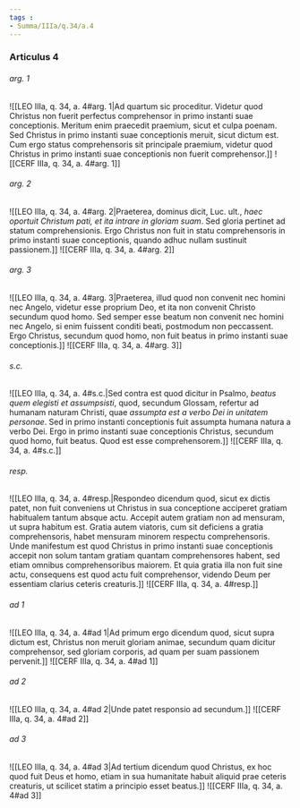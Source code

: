 ```yaml
---
tags : 
- Summa/IIIa/q.34/a.4
---
```


### Articulus 4

###### arg. 1
![[LEO IIIa, q. 34, a. 4#arg. 1|Ad quartum sic proceditur. Videtur quod Christus non fuerit perfectus comprehensor in primo instanti suae conceptionis. Meritum enim praecedit praemium, sicut et culpa poenam. Sed Christus in primo instanti suae conceptionis meruit, sicut dictum est. Cum ergo status comprehensoris sit principale praemium, videtur quod Christus in primo instanti suae conceptionis non fuerit comprehensor.]]
![[CERF IIIa, q. 34, a. 4#arg. 1]]

###### arg. 2
![[LEO IIIa, q. 34, a. 4#arg. 2|Praeterea, dominus dicit, Luc. ult., *haec oportuit Christum pati, et ita intrare in gloriam suam*. Sed gloria pertinet ad statum comprehensionis. Ergo Christus non fuit in statu comprehensoris in primo instanti suae conceptionis, quando adhuc nullam sustinuit passionem.]]
![[CERF IIIa, q. 34, a. 4#arg. 2]]

###### arg. 3
![[LEO IIIa, q. 34, a. 4#arg. 3|Praeterea, illud quod non convenit nec homini nec Angelo, videtur esse proprium Deo, et ita non convenit Christo secundum quod homo. Sed semper esse beatum non convenit nec homini nec Angelo, si enim fuissent conditi beati, postmodum non peccassent. Ergo Christus, secundum quod homo, non fuit beatus in primo instanti suae conceptionis.]]
![[CERF IIIa, q. 34, a. 4#arg. 3]]

###### s.c.
![[LEO IIIa, q. 34, a. 4#s.c.|Sed contra est quod dicitur in Psalmo, *beatus quem elegisti et assumpsisti*, quod, secundum Glossam, refertur ad humanam naturam Christi, quae *assumpta est a verbo Dei in unitatem personae*. Sed in primo instanti conceptionis fuit assumpta humana natura a verbo Dei. Ergo in primo instanti suae conceptionis Christus, secundum quod homo, fuit beatus. Quod est esse comprehensorem.]]
![[CERF IIIa, q. 34, a. 4#s.c.]]

###### resp.
![[LEO IIIa, q. 34, a. 4#resp.|Respondeo dicendum quod, sicut ex dictis patet, non fuit conveniens ut Christus in sua conceptione acciperet gratiam habitualem tantum absque actu. Accepit autem gratiam non ad mensuram, ut supra habitum est. Gratia autem viatoris, cum sit deficiens a gratia comprehensoris, habet mensuram minorem respectu comprehensoris. Unde manifestum est quod Christus in primo instanti suae conceptionis accepit non solum tantam gratiam quantam comprehensores habent, sed etiam omnibus comprehensoribus maiorem. Et quia gratia illa non fuit sine actu, consequens est quod actu fuit comprehensor, videndo Deum per essentiam clarius ceteris creaturis.]]
![[CERF IIIa, q. 34, a. 4#resp.]]

###### ad 1
![[LEO IIIa, q. 34, a. 4#ad 1|Ad primum ergo dicendum quod, sicut supra dictum est, Christus non meruit gloriam animae, secundum quam dicitur comprehensor, sed gloriam corporis, ad quam per suam passionem pervenit.]]
![[CERF IIIa, q. 34, a. 4#ad 1]]

###### ad 2
![[LEO IIIa, q. 34, a. 4#ad 2|Unde patet responsio ad secundum.]]
![[CERF IIIa, q. 34, a. 4#ad 2]]

###### ad 3
![[LEO IIIa, q. 34, a. 4#ad 3|Ad tertium dicendum quod Christus, ex hoc quod fuit Deus et homo, etiam in sua humanitate habuit aliquid prae ceteris creaturis, ut scilicet statim a principio esset beatus.]]
![[CERF IIIa, q. 34, a. 4#ad 3]]

